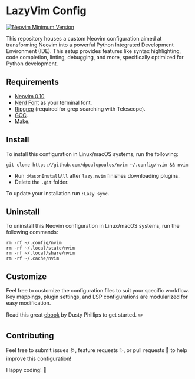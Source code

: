 # LazyVim Config

[![Neovim Minimum Version](https://img.shields.io/badge/Neovim-0.10-blueviolet.svg?style=flat-square&logo=Neovim&color=90E59A&logoColor=white)](https://github.com/neovim/neovim)

This repository houses a custom Neovim configuration aimed at transforming Neovim into a powerful
Python Integrated Development Environment (IDE). This setup provides features like syntax
highlighting, code completion, linting, debugging, and more, specifically optimized for Python
development.

## Requirements

- [Neovim 0.10](https://github.com/neovim/neovim/releases/tag/v0.10.0)
- [Nerd Font](https://www.nerdfonts.com/) as your terminal font.
- [Ripgrep](https://github.com/BurntSushi/ripgrep) (required for grep searching with Telescope).
- [GCC](https://gcc.gnu.org/).
- [Make](https://www.gnu.org/software/make/).

## Install

To install this configuration in Linux/macOS systems, run the following:

```
git clone https://github.com/dpoulopoulos/nvim ~/.config/nvim && nvim
```

- Run `:MasonInstallAll` after `lazy.nvim` finishes downloading plugins.
- Delete the `.git` folder.

To update your installation run `:Lazy sync`.

## Uninstall

To uninstall this Neovim configuration in Linux/macOS systems, run the following commands:

```
rm -rf ~/.config/nvim
rm -rf ~/.local/state/nvim
rm -rf ~/.local/share/nvim
rm -rf ~/.cache/nvim
```

## Customize

Feel free to customize the configuration files to suit your specific workflow. Key mappings, plugin
settings, and LSP configurations are modularized for easy modification.

Read this great [ebook](https://lazyvim-ambitious-devs.phillips.codes/) by Dusty Phillips to get started. ✏️

## Contributing

Feel free to submit issues 🪱, feature requests ✨, or pull requests 🎁 to help improve this
configuration!

Happy coding! 🚀

